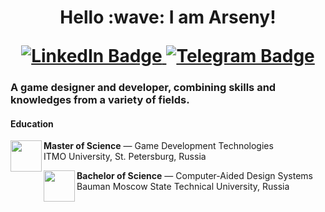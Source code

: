 <h1 align="center">
  Hello :wave: I am Arseny!
  <p></p>
  <div>
    <a href="https://linkedin.com/in/Semsamoon">
    <img src="https://img.shields.io/badge/LinkedIn-0A66C2?style=for-the-badge&logo=linkedin&logoColor=white" alt="LinkedIn Badge"/>
    </a>
    <a href="https://t.me/Semsamoon">
    <img src="https://img.shields.io/badge/Telegram-27A7E7?style=for-the-badge&logo=telegram&logoColor=white" alt="Telegram Badge"/>
    </a>
  </div>
</h1>

### A game designer and developer, combining skills and knowledges from a variety of fields.

#### Education

<div>
  <img align="left" width=50 height=50 src="https://media.licdn.com/dms/image/v2/D4E0BAQHFUf_F7UbYUg/company-logo_100_100/company-logo_100_100/0/1722003275924/__logo?e=1748476800&v=beta&t=WyjiasJ6-lI1by8n5mO7OCr5QR21aFmE1rhUqYP8gK4">
  
  **Master of Science** &mdash; Game Development Technologies<br/>
  ITMO University, St. Petersburg, Russia
  
  <img align="left" width=50 height=50 src="https://media.licdn.com/dms/image/v2/C510BAQGMVnaUaN9ACQ/company-logo_100_100/company-logo_100_100/0/1631315078765?e=1748476800&v=beta&t=L_WU1s9ceHWAMh7sKZ0LE2jP5e_4z0I2zCTTOWK40WU">
  
  **Bachelor of Science** &mdash; Computer-Aided Design Systems<br/>
  Bauman Moscow State Technical University, Russia
</div>
